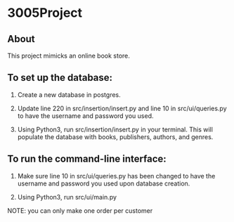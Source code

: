# 3005Project

## About

This project mimicks an online book store.

## To set up the database:

1. Create a new database in postgres.

2. Update line 220 in src/insertion/insert.py and line 10 in src/ui/queries.py to have the username and password you used.

3. Using Python3, run src/insertion/insert.py in your terminal. This will populate the database with books, publishers, authors, and genres.

## To run the command-line interface:

1. Make sure line 10 in src/ui/queries.py has been changed to have the username and password you used upon database creation.

2. Using Python3, run src/ui/main.py

NOTE: you can only make one order per customer
